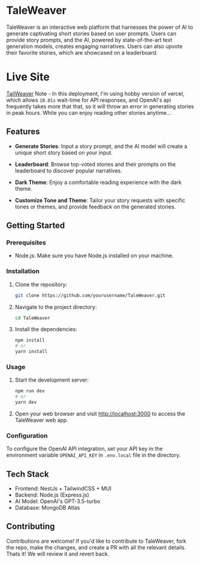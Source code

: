 
# TaleWeaver

TaleWeaver is an interactive web platform that harnesses the power of AI to generate captivating short stories based on user prompts. Users can provide story prompts, and the AI, powered by state-of-the-art text generation models, creates engaging narratives. Users can also upvote their favorite stories, which are showcased on a leaderboard.

# Live Site
[TailWeaver](https://taleweaver.vercel.app/)
Note - In this deployment, I'm using hobby version of vercel, which allows `10.01s` wait-time for API responses, and OpenAI's api frequently takes more that that, so it will throw an error in generating stories in peak hours. While you can enjoy reading other stories anytime...


## Features

- **Generate Stories**: Input a story prompt, and the AI model will create a unique short story based on your input.

- **Leaderboard**: Browse top-voted stories and their prompts on the leaderboard to discover popular narratives.

- **Dark Theme**: Enjoy a comfortable reading experience with the dark theme.

- **Customize Tone and Theme**: Tailor your story requests with specific tones or themes, and provide feedback on the generated stories.

## Getting Started

### Prerequisites

- Node.js: Make sure you have Node.js installed on your machine.

### Installation

1. Clone the repository:

   ```bash
   git clone https://github.com/yourusername/TaleWeaver.git
   ```

2. Navigate to the project directory:

   ```bash
   cd TaleWeaver
   ```

3. Install the dependencies:

   ```bash
   npm install
   # or
   yarn install
   ```

### Usage

1. Start the development server:

   ```bash
   npm run dev
   # or
   yarn dev
   ```

2. Open your web browser and visit [http://localhost:3000](http://localhost:3000) to access the TaleWeaver web app.

### Configuration

To configure the OpenAI API integration, set your API key in the environment variable `OPENAI_API_KEY` in `.env.local` file in the directory.
## Tech Stack

- Frontend: NestJs + TailwindCSS + MUI
- Backend: Node.js (Express.js)
- AI Model: OpenAI's GPT-3.5-turbo
- Database: MongoDB Atlas

## Contributing

Contributions are welcome! If you'd like to contribute to TaleWeaver, fork the repo, make the changes, and create a PR with all the relevant details. Thats it! We will review it and revert back.
